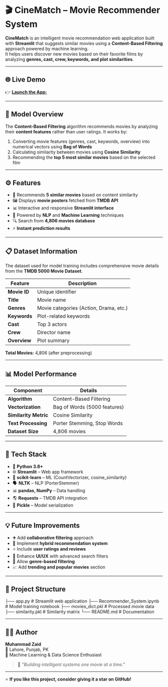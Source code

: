 # 🎬 CineMatch – Movie Recommender System

**CineMatch** is an intelligent movie recommendation web application built with **Streamlit** that suggests similar movies using a **Content-Based Filtering** approach powered by machine learning.  
It helps users discover new movies based on their favorite films by analyzing **genres, cast, crew, keywords, and plot similarities**.

---

## 🌐 Live Demo
👉 **[Launch the App:](https://movierecommender622.streamlit.app/)** 

---

## 🧠 Model Overview
The **Content-Based Filtering** algorithm recommends movies by analyzing their **content features** rather than user ratings. It works by:

1. Converting movie features (genres, cast, keywords, overview) into numerical vectors using **Bag of Words**
2. Calculating similarity between movies using **Cosine Similarity**
3. Recommending the **top 5 most similar movies** based on the selected film

---

## ⚙️ Features

- 🎥 Recommends **5 similar movies** based on content similarity  
- 🖼️ Displays **movie posters** fetched from **TMDB API**  
- 📊 Interactive and responsive **Streamlit interface**  
- 🧮 Powered by **NLP** and **Machine Learning** techniques  
- 🔍 Search from **4,806 movies database**  
- ⚡ **Instant prediction results**

---

## 📋 Dataset Information
The dataset used for model training includes comprehensive movie details from the **TMDB 5000 Movie Dataset**.

| Feature | Description |
|----------|--------------|
| **Movie ID** | Unique identifier |
| **Title** | Movie name |
| **Genres** | Movie categories (Action, Drama, etc.) |
| **Keywords** | Plot-related keywords |
| **Cast** | Top 3 actors |
| **Crew** | Director name |
| **Overview** | Plot summary |

**Total Movies:** 4,806 (after preprocessing)

---

## 📊 Model Performance

| Component | Details |
|------------|----------|
| **Algorithm** | Content-Based Filtering |
| **Vectorization** | Bag of Words (5000 features) |
| **Similarity Metric** | Cosine Similarity |
| **Text Processing** | Porter Stemming, Stop Words |
| **Dataset Size** | 4,806 movies |

---

## 🧰 Tech Stack

- 🐍 **Python 3.8+**
- 🌐 **Streamlit** – Web app framework  
- 🤖 **scikit-learn** – ML (CountVectorizer, cosine_similarity)  
- 🗣️ **NLTK** – NLP (PorterStemmer)  
- 📊 **pandas, NumPy** – Data handling  
- 🌎 **Requests** – TMDB API integration  
- 💾 **Pickle** – Model serialization  

---

## 💡 Future Improvements

- ➕ Add **collaborative filtering** approach  
- 🔄 Implement **hybrid recommendation system**  
- ⭐ Include **user ratings and reviews**    
- 🎨 Enhance **UI/UX** with advanced search filters  
- 🧭 Allow **genre-based filtering**  
- 📈 Add **trending and popular movies** section  

---

## 📁 Project Structure
├── app.py # Streamlit web application
├── Recommender_System.ipynb # Model training notebook
├── movies_dict.pkl # Processed movie data
├── similarity.pkl # Similarity matrix
└── README.md # Documentation


---

## 🧑‍💻 Author
**Muhammad Zaid**  
📍 Lahore, Punjab, PK  
💼 Machine Learning & Data Science Enthusiast  

> 💬 *"Building intelligent systems one movie at a time."*

---

⭐ **If you like this project, consider giving it a star on GitHub!**

